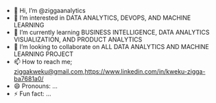 - 👋 Hi, I’m @ziggaanalytics
- 👀 I’m interested in DATA ANALYTICS, DEVOPS, AND MACHINE LEARNING
- 🌱 I’m currently learning BUSINESS INTELLIGENCE, DATA ANALYTICS VISUALIZATION, AND  PRODUCT ANALYTICS
- 💞️ I’m looking to collaborate on ALL DATA ANALYTICS AND MACHINE LEARNING PROJECT
- 📫 How to reach me; ziggakweku@gmail.com,https://www.linkedin.com/in/kweku-zigga-ba7681a0/
- 😄 Pronouns: ...
- ⚡ Fun fact: ...

<!---
ziggaanalytics/ziggaanalytics is a ✨ special ✨ repository because its `README.md` (this file) appears on your GitHub profile.
You can click the Preview link to take a look at your changes.
--->
